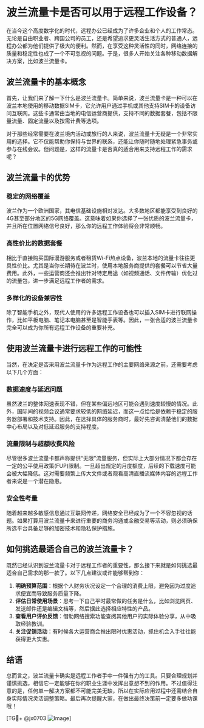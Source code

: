 # 波兰流量卡是否可以用于远程工作设备？

在当今这个高度数字化的时代，远程办公已经成为了许多企业和个人的工作常态。无论是自由职业者、跨国公司的员工，还是希望追求更灵活生活方式的普通人，远程办公都为他们提供了极大的便利。然而，在享受这种灵活性的同时，网络连接的质量和稳定性也成了一个不可忽视的问题。于是，很多人开始关注各种移动数据解决方案，比如波兰流量卡。

## 波兰流量卡的基本概念

首先，让我们来了解一下什么是波兰流量卡。简单来说，波兰流量卡是一种可以在波兰本地使用的移动数据SIM卡，它允许用户通过手机或其他支持SIM卡的设备访问互联网。这些卡通常由当地的电信运营商提供，支持不同的数据套餐，包括不限量流量、固定流量以及按需计费等选项。

对于那些经常需要在波兰境内活动或旅行的人来说，波兰流量卡无疑是一个非常实用的选择。它不仅能帮助你保持与世界的联系，还能让你随时随地处理紧急事务或参与在线会议。但问题是，这样的流量卡是否真的适合用来支持远程工作的需求呢？

## 波兰流量卡的优势

### 稳定的网络覆盖

波兰作为一个欧洲国家，其电信基础设施相对发达。大多数地区都能享受到良好的4G甚至部分地区的5G网络覆盖。这意味着如果你选择了一张优质的波兰流量卡，并且所在位置网络信号良好，那么你的远程工作体验将会非常顺畅。

### 高性价比的数据套餐

相比于直接购买国际漫游服务或者租赁Wi-Fi热点设备，波兰本地的流量卡往往更具性价比。尤其是当你长期待在波兰时，使用本地服务商提供的套餐可以节省大量费用。此外，一些运营商还会推出针对特定用途（如视频通话、文件传输）优化过的流量包，进一步满足远程工作者的需求。

### 多样化的设备兼容性

除了智能手机之外，现代人使用的许多远程工作设备也可以插入SIM卡进行联网操作，比如平板电脑、笔记本电脑甚至是智能手表等。因此，一张合适的波兰流量卡完全可以成为你所有远程工作设备的重要补充。

## 使用波兰流量卡进行远程工作的可能性

当然，在决定是否采用波兰流量卡作为远程工作的主要网络来源之前，还需要考虑以下几个方面：

### 数据速度与延迟问题

虽然波兰的整体网速表现不错，但在某些偏远地区可能会遇到速度较慢的情况。此外，国际间的视频会议通常要求较低的网络延迟，而这一点恰恰是依赖于稳定的服务器部署和技术支持。因此，在选择具体的服务商时，最好先咨询清楚他们的数据中心布局以及对低延迟服务的支持程度。

### 流量限制与超额收费风险

尽管很多波兰流量卡都声称提供“无限”流量服务，但实际上大部分情况下都会存在一定的公平使用政策(FUP)限制。一旦超出规定的月度额度，后续的下载速度可能会被大幅降低。这对需要频繁上传大文件或者观看高清直播流媒体内容的远程工作者来说是一个潜在隐患。

### 安全性考量

随着越来越多敏感信息通过互联网传递，网络安全已经成为了一个不容忽视的话题。如果打算用波兰流量卡来进行重要的商务沟通或金融交易等活动，则必须确保所选平台具备足够的加密技术和隐私保护措施。

## 如何挑选最适合自己的波兰流量卡？

既然已经认识到波兰流量卡对于远程工作者的重要性，那么接下来就是如何挑选最适合自己需求的那一款了。以下几点建议或许能够帮到你：

1. **明确预算范围**：根据个人财务状况设定一个合理的消费上限，避免因为过度追求便宜而导致服务质量下降。
2. **评估日常使用场景**：思考一下自己平时最常做的任务是什么，比如浏览网页、发送邮件还是编辑文档等，然后据此选择相应特性的产品。
3. **查看用户评价反馈**：借助网络搜索功能查阅其他用户的实际体验分享，从中吸取经验教训。
4. **关注促销活动**：有时候各大运营商会推出限时优惠活动，抓住机会入手往往能获得更大实惠。

## 结语

总而言之，波兰流量卡确实是远程工作者手中一件强有力的工具。只要合理规划并谨慎挑选，相信它一定能够在你的职业生涯中发挥出意想不到的作用。不过值得注意的是，任何单一解决方案都不可能完美无缺，所以在实际应用过程中还需结合自身实际情况灵活调整策略。最后再次提醒大家，在做出最终决策前一定要多做功课哦！

[TG💪+ @jx0703 ![Image](https://github.com/user-attachments/assets/dbca1d08-cadb-493c-b0ec-ad6f7a83f270)]